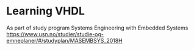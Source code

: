 # Learning VHDL

As part of study program Systems Engineering with Embedded Systems https://www.usn.no/studier/studie-og-emneplaner/#/studyplan/MASEMBSYS_2018H
